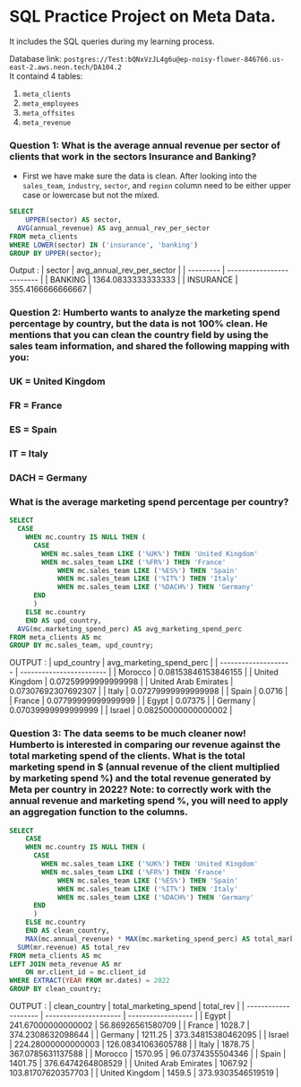 # SQL Practice Project on Meta Data.
It includes the SQL queries during my learning process.

Database link: ```postgres://Test:bQNxVzJL4g6u@ep-noisy-flower-846766.us-east-2.aws.neon.tech/DA104.2``` \
It containd 4 tables:
1. ```meta_clients```
2. ```meta_employees```
3. ```meta_offsites```
4. ```meta_revenue```

### Question 1: What is the average annual revenue per sector of clients that work in the sectors Insurance and Banking?
- First we have make sure the data is clean. After looking into the ```sales_team```, ```industry```, ```sector```, and ```region``` column need to be either upper case or lowercase but not the mixed.
~~~~sql
SELECT
	UPPER(sector) AS sector,
  AVG(annual_revenue) AS avg_annual_rev_per_sector
FROM meta_clients
WHERE LOWER(sector) IN ('insurance', 'banking')
GROUP BY UPPER(sector);
~~~~

Output :
| sector    | avg_annual_rev_per_sector |
| --------- | ------------------------- |
| BANKING   | 1364.0833333333333        |
| INSURANCE | 355.4166666666667         |


### Question 2: Humberto wants to analyze the marketing spend percentage by country, but the data is not 100% clean. He mentions that you can clean the country field by using the sales team information, and shared the following mapping with you: 
### UK = United Kingdom
### FR = France
### ES = Spain
### IT = Italy
### DACH = Germany
### What is the average marketing spend percentage per country?
~~~~sql
SELECT
  CASE
  	WHEN mc.country IS NULL THEN (
      CASE
      	WHEN mc.sales_team LIKE ('%UK%') THEN 'United Kingdom'
      	WHEN mc.sales_team LIKE ('%FR%') THEN 'France'
    		WHEN mc.sales_team LIKE ('%ES%') THEN 'Spain'
    		WHEN mc.sales_team LIKE ('%IT%') THEN 'Italy'
    		WHEN mc.sales_team LIKE ('%DACH%') THEN 'Germany'
      END
      )
    ELSE mc.country
	END AS upd_country,
  AVG(mc.marketing_spend_perc) AS avg_marketing_spend_perc
FROM meta_clients AS mc
GROUP BY mc.sales_team, upd_country;
~~~~

OUTPUT :
| upd_country          | avg_marketing_spend_perc |
| -------------------- | ------------------------ |
| Morocco              | 0.08153846153846155      |
| United Kingdom       | 0.07259999999999998      |
| United Arab Emirates | 0.07307692307692307      |
| Italy                | 0.07279999999999998      |
| Spain                | 0.0716                   |
| France               | 0.07799999999999999      |
| Egypt                | 0.07375                  |
| Germany              | 0.07039999999999999      |
| Israel               | 0.08250000000000002      |


### Question 3: The data seems to be much cleaner now! Humberto is interested in comparing our revenue against the total marketing spend of the clients. What is the total marketing spend in $ (annual revenue of the client multiplied by marketing spend %) and the total revenue generated by Meta per country in 2022? Note: to correctly work with the annual revenue and marketing spend %, you will need to apply an aggregation function to the columns.
~~~~sql
SELECT
	CASE
  	WHEN mc.country IS NULL THEN (
      CASE
      	WHEN mc.sales_team LIKE ('%UK%') THEN 'United Kingdom'
      	WHEN mc.sales_team LIKE ('%FR%') THEN 'France'
    		WHEN mc.sales_team LIKE ('%ES%') THEN 'Spain'
    		WHEN mc.sales_team LIKE ('%IT%') THEN 'Italy'
    		WHEN mc.sales_team LIKE ('%DACH%') THEN 'Germany'
      END
      )
    ELSE mc.country
	END AS clean_country,
	MAX(mc.annual_revenue) * MAX(mc.marketing_spend_perc) AS total_marketing_spend,
  SUM(mr.revenue) AS total_rev
FROM meta_clients AS mc
LEFT JOIN meta_revenue AS mr
	ON mr.client_id = mc.client_id
WHERE EXTRACT(YEAR FROM mr.dates) = 2022
GROUP BY clean_country;
~~~~

OUTPUT :
| clean_country        | total_marketing_spend | total_rev          |
| -------------------- | --------------------- | ------------------ |
| Egypt                | 241.67000000000002    | 56.86926561580709  |
| France               | 1028.7                | 374.2308632098644  |
| Germany              | 1211.25               | 373.34815380462095 |
| Israel               | 224.28000000000003    | 126.08341063605788 |
| Italy                | 1878.75               | 367.0785631137588  |
| Morocco              | 1570.95               | 96.07374355504346  |
| Spain                | 1401.75               | 376.6474264808529  |
| United Arab Emirates | 1067.92               | 103.81707620357703 |
| United Kingdom       | 1459.5                | 373.9303546519519  |
